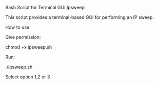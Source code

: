 Bash Script for Terminal GUI Ipsweep

This script provides a terminal-based GUI for performing an IP sweep.

How to use:

Give permission:

chmod +x ipsweep.sh

Run:

./ipsweep.sh

Select option 1,2 or 3
